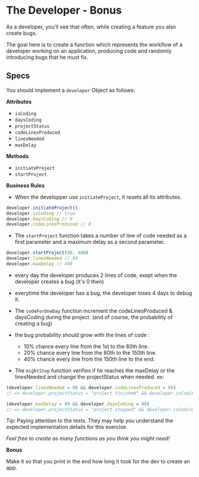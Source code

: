 # The Developer - Bonus

As a developer, you'll see that often, while creating a feature you also create bugs.

The goal here is to create a function which represents the workflow of a developer working on an application, producing code and randomly introducing bugs that he must fix. 

## Specs

You should implement a `developer` Object as follows:

**Attributes**

- `isCoding`
- `daysCoding`
- `projectStatus`
- `codeLinesProduced`
- `linesNeeded`
- `maxDelay`

**Methods**

- `initiateProject`
- `startProject`

**Business Rules**

- When the developper use `initiateProject`, it resets all its attributes.
```javascript
developer.initiateProject()
developer.isCoding // true
developer.daysCoding // 0
developer.codeLinesProduced // 0
```

- The `startProject` function takes a number of line of code needed as a first parameter and a maximum delay as a second parameter.
```javascript
developer.startProject(90, 400)
developer.linesNeeded // 90
developer.maxDelay // 400
```

- every day the developer produces 2 lines of code, exept when the developer creates a bug (it's 0 then)
- everytime the developer has a bug, the developer loses 4 days to debug it.

- The `codeForOneDay` function increment the codeLinesProduced & daysCoding during the project. (and of course, the probability of creating a bug)

- the bug probability should grow with the lines of code :
  - 10% chance every line from the 1st to the 80th line.
  - 20% chance every line from the 80th to the 150th line.
  - 40% chance every line from the 150th line to the end.


- The `mightStop` function verifies if he reaches the maxDelay or the linesNeeded and change the projectStatus when needed.
ex:
```javascript
(developer.linesNeeded = 90 && developer.codeLinesProduced = 90) 
// => developer.projectStatus = "project finished" && developer.isCoding = false

(developer.maxDelay = 89 && developer.daysCoding = 90) 
// => developer.projectStatus = "project stopped" && developer.isCoding = false
```

Tip:
Paying attention to the tests. They may help you understand the expected implementation details for this exercise.

_Feel free to create as many functions as you think you might need!_

**Bonus**

Make it so that you print in the end how long it took for the dev to create an app. 
